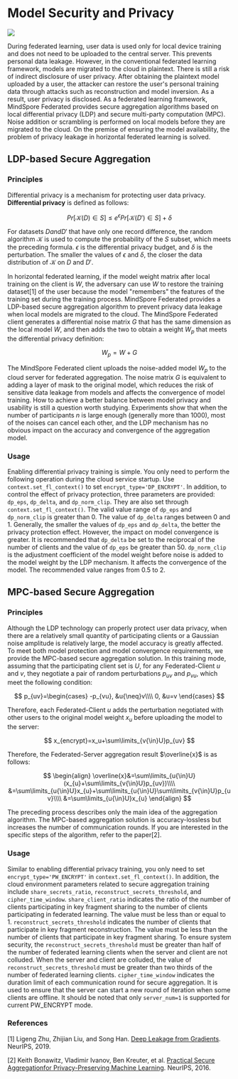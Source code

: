 ﻿# Model Security and Privacy

<a href="https://gitee.com/mindspore/docs/blob/r1.3/docs/federated/docs/source_en/security_and_privacy_protection.md" target="_blank"><img src="https://gitee.com/mindspore/docs/raw/r1.3/resource/_static/logo_source.png"></a>

During federated learning, user data is used only for local device training and does not need to be uploaded to the central server. This prevents personal data leakage.
However, in the conventional federated learning framework, models are migrated to the cloud in plaintext. There is still a risk of indirect disclosure of user privacy.
After obtaining the plaintext model uploaded by a user, the attacker can restore the user's personal training data through attacks such as reconstruction and model inversion. As a result, user privacy is disclosed.
As a federated learning framework, MindSpore Federated provides secure aggregation algorithms based on local differential privacy (LDP) and secure multi-party computation (MPC).
Noise addition or scrambling is performed on local models before they are migrated to the cloud. On the premise of ensuring the model availability, the problem of privacy leakage in horizontal federated learning is solved.

## LDP-based Secure Aggregation

### Principles

Differential privacy is a mechanism for protecting user data privacy. **Differential privacy** is defined as follows:

$$
Pr[\mathcal{K}(D)\in S] \le e^{\epsilon} Pr[\mathcal{K}(D') \in S]+\delta​
$$

For datasets $D and D'$ that have only one record difference, the random algorithm $\mathcal{K}$ is used to compute the probability of the $S$ subset, which meets the preceding formula. $\epsilon$ is the differential privacy budget, and $\delta$ is the perturbation. The smaller the values of $\epsilon$ and $\delta$, the closer the data distribution of $\mathcal{K}$ on $D$ and $D'$.

In horizontal federated learning, if the model weight matrix after local training on the client is $W$, the adversary can use $W$ to restore the training dataset[1] of the user because the model "remembers" the features of the training set during the training process. MindSpore Federated provides a LDP-based secure aggregation algorithm to prevent privacy data leakage when local models are migrated to the cloud. The MindSpore Federated client generates a differential noise matrix $G$ that has the same dimension as the local model $W$, and then adds the two to obtain a weight $W_p$ that meets the differential privacy definition:

$$
W_p=W+G
$$

The MindSpore Federated client uploads the noise-added model $W_p$ to the cloud server for federated aggregation. The noise matrix $G$ is equivalent to adding a layer of mask to the original model, which reduces the risk of sensitive data leakage from models and affects the convergence of model training. How to achieve a better balance between model privacy and usability is still a question worth studying. Experiments show that when the number of participants $n$ is large enough (generally more than 1000), most of the noises can cancel each other, and the LDP mechanism has no obvious impact on the accuracy and convergence of the aggregation model.

### Usage

Enabling differential privacy training is simple. You only need to perform the following operation during the cloud service startup.
Use `context.set_fl_context()` to set `encrypt_type='DP_ENCRYPT'`.
In addition, to control the effect of privacy protection, three parameters are provided: `dp_eps`, `dp_delta`, and `dp_norm_clip`.
They are also set through `context.set_fl_context()`. The valid value range of `dp_eps` and `dp_norm_clip` is greater than 0.
The value of `dp_delta` ranges between 0 and 1. Generally, the smaller the values of `dp_eps` and `dp_delta`, the better the privacy protection effect.
However, the impact on model convergence is greater. It is recommended that `dp_delta` be set to the reciprocal of the number of clients and the value of `dp_eps` be greater than 50.
`dp_norm_clip` is the adjustment coefficient of the model weight before noise is added to the model weight by the LDP mechanism. It affects the convergence of the model. The recommended value ranges from 0.5 to 2.

## MPC-based Secure Aggregation

### Principles

Although the LDP technology can properly protect user data privacy, when there are a relatively small quantity of participating clients or a Gaussian noise amplitude is relatively large, the model accuracy is greatly affected.
 To meet both model protection and model convergence requirements, we provide the MPC-based secure aggregation solution.
In this training mode, assuming that the participating client set is $U$, for any Federated-Client $u$ and $v$, they negotiate a pair of random perturbations $p_{uv}$ and $p_{vu}$, which meet the following condition:

$$
p_{uv}=\begin{cases} -p_{vu}, &u{\neq}v\\\\ 0, &u=v \end{cases}
$$

Therefore, each Federated-Client $u$ adds the perturbation negotiated with other users to the original model weight $x_u$ before uploading the model to the server:

$$
x_{encrypt}=x_u+\sum\limits_{v{\in}U}p_{uv}
$$

Therefore, the Federated-Server aggregation result $\overline{x}$ is as follows:

$$
\begin{align}
\overline{x}&=\sum\limits_{u{\in}U}(x_{u}+\sum\limits_{v{\in}U}p_{uv})\\\\
&=\sum\limits_{u{\in}U}x_{u}+\sum\limits_{u{\in}U}\sum\limits_{v{\in}U}p_{uv}\\\\
&=\sum\limits_{u{\in}U}x_{u}
\end{align}
$$

The preceding process describes only the main idea of the aggregation algorithm. The MPC-based aggregation solution is accuracy-lossless but increases the number of communication rounds.
If you are interested in the specific steps of the algorithm, refer to the paper[2].

### Usage

Similar to enabling differential privacy training, you only need to set `encrypt_type='PW_ENCRYPT'` in `context.set_fl_context()`.
In addition, the cloud environment parameters related to secure aggregation training include `share_secrets_ratio`, `reconstruct_secrets_threshold`, and `cipher_time_window`.
`share_client_ratio` indicates the ratio of the number of clients participating in key fragment sharing to the number of clients participating in federated learning. The value must be less than or equal to 1.
`reconstruct_secrets_threshold` indicates the number of clients that participate in key fragment reconstruction. The value must be less than the number of clients that participate in key fragment sharing.
To ensure system security, the `reconstruct_secrets_threshold` must be greater than half of the number of federated learning clients when the server and client are not colluded.
When the server and client are colluded, the value of `reconstruct_secrets_threshold` must be greater than two thirds of the number of federated learning clients.
`cipher_time_window` indicates the duration limit of each communication round for secure aggregation. It is used to ensure that the server can start a new round of iteration when some clients are offline.
It should be noted that only `server_num=1` is supported for current PW_ENCRYPT mode.

### References

[1] Ligeng Zhu, Zhijian Liu, and Song Han. [Deep Leakage from Gradients](http://arxiv.org/pdf/1906.08935.pdf). NeurIPS, 2019.

[2] Keith Bonawitz, Vladimir Ivanov, Ben Kreuter, et al. [Practical Secure Aggregationfor Privacy-Preserving Machine Learning](https://dl.acm.org/doi/pdf/10.1145/3133956.3133982). NeurIPS, 2016.
